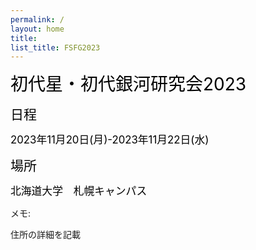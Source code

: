 ```yaml
---
permalink: /
layout: home
title: 
list_title: FSFG2023
---
```


<span style="font-size: 200%; color: black;">初代星・初代銀河研究会2023 </span> 

<span style="font-size: 150%; color: black;">日程 </span> 

<span style="font-size: 120%; color: black;"> 2023年11月20日(月)-2023年11月22日(水)</span> 
<br>

<span style="font-size: 150%; color: black;">場所 </span> 

<span style="font-size: 120%; color: black;">  北海道大学　札幌キャンパス </span> 




メモ: 

住所の詳細を記載
